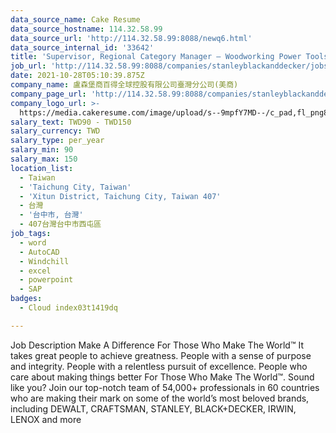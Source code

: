 ```yaml
---
data_source_name: Cake Resume
data_source_hostname: 114.32.58.99
data_source_url: 'http://114.32.58.99:8088/newq6.html'
data_source_internal_id: '33642'
title: 'Supervisor, Regional Category Manager – Woodworking Power Tools'
job_url: 'http://114.32.58.99:8088/companies/stanleyblackanddecker/jobs/7a1861'
date: 2021-10-28T05:10:39.875Z
company_name: 盧森堡商百得全球控股有限公司臺灣分公司(美商)
company_page_url: 'http://114.32.58.99:8088/companies/stanleyblackanddecker'
company_logo_url: >-
  https://media.cakeresume.com/image/upload/s--9mpfY7MD--/c_pad,fl_png8,h_200,w_200/v1635397335/q6f9tnmgau3fztuyvxa6.png
salary_text: TWD90 - TWD150
salary_currency: TWD
salary_type: per_year
salary_min: 90
salary_max: 150
location_list:
  - Taiwan
  - 'Taichung City, Taiwan'
  - 'Xitun District, Taichung City, Taiwan 407'
  - 台灣
  - '台中市, 台灣'
  - 407台灣台中市西屯區
job_tags:
  - word
  - AutoCAD
  - Windchill
  - excel
  - powerpoint
  - SAP
badges:
  - Cloud index03t1419dq

---
```


Job Description Make A Difference For Those Who Make The World™ It takes great people to achieve greatness. People with a sense of purpose and integrity. People with a relentless pursuit of excellence. People who care about making things better For Those Who Make The World™. Sound like you? Join our top-notch team of 54,000+ professionals in 60 countries who are making their mark on some of the world’s most beloved brands, including DEWALT, CRAFTSMAN, STANLEY, BLACK+DECKER, IRWIN, LENOX and more